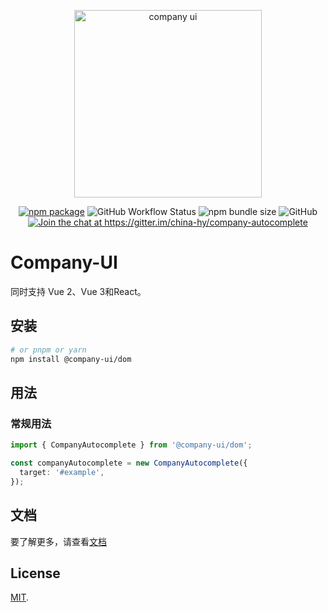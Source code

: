 <p align="center">
  <a href="https://company-ui.github.io/company-ui/" target="_blank" rel="noopener noreferrer">
    <img width="300" src="https://company-ui.github.io/company-ui/logo-text.png" alt="company ui">
  </a>
</p>
<p align="center">
  <a href="https://npmjs.com/package/company-autocomplete"><img src="https://badgen.net/npm/v/company-autocomplete" alt="npm package"></a>
  <img alt="GitHub Workflow Status" src="https://img.shields.io/github/actions/workflow/status/zhensherlock/company-autocomplete/deploy.yml?branch=main">
  <img alt="npm bundle size" src="https://img.shields.io/bundlephobia/minzip/company-autocomplete">
  <img alt="GitHub" src="https://img.shields.io/github/license/zhensherlock/company-autocomplete">
  <a href="https://gitter.im/china-hy/company-autocomplete?utm_source=badge&utm_medium=badge&utm_campaign=pr-badge&utm_content=badge"><img src="https://badges.gitter.im/china-hy/company-autocomplete.svg" alt="Join the chat at https://gitter.im/china-hy/company-autocomplete"></a>
</p>

# Company-UI

同时支持 Vue 2、Vue 3和React。

## 安装

```bash
# or pnpm or yarn
npm install @company-ui/dom
```

## 用法

### 常规用法

```ts
import { CompanyAutocomplete } from '@company-ui/dom';

const companyAutocomplete = new CompanyAutocomplete({
  target: '#example',
});
```

## 文档

要了解更多，请查看[文档](https://zhensherlock.github.io/company-autocomplete)

## License

[MIT](LICENSE).
